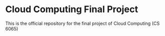 # Cloud Computing Final Project
This is the official repository for the final project of Cloud Computing (CS 6065)

